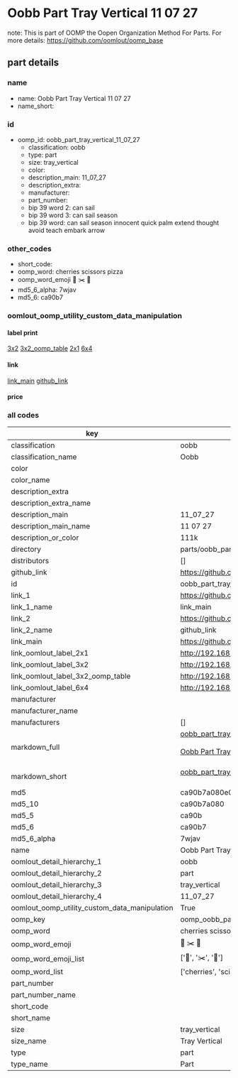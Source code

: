 # Oobb Part Tray Vertical 11 07 27  

note: This is part of OOMP the Oopen Organization Method For Parts. For more details: https://github.com/oomlout/oomp_base

##  part details





### name
* name: Oobb Part Tray Vertical 11 07 27
* name_short: 
### id
* oomp_id: oobb_part_tray_vertical_11_07_27
  * classification: oobb
  * type: part
  * size: tray_vertical
  * color: 
  * description_main: 11_07_27
  * description_extra: 
  * manufacturer: 
  * part_number: 
  * bip 39 word 2: can sail
  * bip 39 word 3: can sail season
  * bip 39 word: can sail season innocent quick palm extend thought avoid teach embark arrow

### other_codes
* short_code: 
* oomp_word: cherries scissors pizza
* oomp_word_emoji :cherries: :scissors: :pizza:
* md5_6_alpha: 7wjav
* md5_6: ca90b7






### oomlout_oomp_utility_custom_data_manipulation
#### label print
[3x2](http://192.168.1.245:1112/?label=oomp%207wjav)
[3x2_oomp_table](http://192.168.1.107:1112/?label=oomp%207wjav)
[2x1](http://192.168.1.242:1112/?label=oomp%207wjav)
[6x4](http://192.168.1.55:1112/?label=oomp%207wjav)    

#### link

[link_main](https://github.com/oomlout/oomlout_oomp_current_version_messy/tree/main/parts/oobb_part_tray_vertical_11_07_27) [github_link](https://github.com/oomlout/oomlout_oomp_part_src/tree/main/parts/oobb_part_tray_vertical_11_07_27)                             

#### price







### all codes 
| key | value |  
| --- | --- |  
| classification | oobb |  
| classification_name | Oobb |  
| color |  |  
| color_name |  |  
| description_extra |  |  
| description_extra_name |  |  
| description_main | 11_07_27 |  
| description_main_name | 11 07 27 |  
| description_or_color | 111k |  
| directory | parts/oobb_part_tray_vertical_11_07_27 |  
| distributors | [] |  
| github_link | https://github.com/oomlout/oomlout_oomp_part_src/tree/main/parts/oobb_part_tray_vertical_11_07_27 |  
| id | oobb_part_tray_vertical_11_07_27 |  
| link_1 | https://github.com/oomlout/oomlout_oomp_current_version_messy/tree/main/parts/oobb_part_tray_vertical_11_07_27 |  
| link_1_name | link_main |  
| link_2 | https://github.com/oomlout/oomlout_oomp_part_src/tree/main/parts/oobb_part_tray_vertical_11_07_27 |  
| link_2_name | github_link |  
| link_main | https://github.com/oomlout/oomlout_oomp_current_version_messy/tree/main/parts/oobb_part_tray_vertical_11_07_27 |  
| link_oomlout_label_2x1 | http://192.168.1.242:1112/?label=oomp%207wjav |  
| link_oomlout_label_3x2 | http://192.168.1.245:1112/?label=oomp%207wjav |  
| link_oomlout_label_3x2_oomp_table | http://192.168.1.107:1112/?label=oomp%207wjav |  
| link_oomlout_label_6x4 | http://192.168.1.55:1112/?label=oomp%207wjav |  
| manufacturer |  |  
| manufacturer_name |  |  
| manufacturers | [] |  
| markdown_full | [oobb_part_tray_vertical_11_07_27](https://github.com/oomlout/oomlout_oomp_current_version_messy/tree/main/parts/oobb_part_tray_vertical_11_07_27)<br>[](https://github.com/oomlout/oomlout_oomp_current_version_messy/tree/main/parts/oobb_part_tray_vertical_11_07_27)<br>[Oobb Part Tray Vertical 11 07 27](https://github.com/oomlout/oomlout_oomp_current_version_messy/tree/main/parts/oobb_part_tray_vertical_11_07_27)<br><br> |  
| markdown_short | [oobb_part_tray_vertical_11_07_27](https://github.com/oomlout/oomlout_oomp_current_version_messy/tree/main/parts/oobb_part_tray_vertical_11_07_27)<br><br> |  
| md5 | ca90b7a080e0ea1e7d57d749846f8907 |  
| md5_10 | ca90b7a080 |  
| md5_5 | ca90b |  
| md5_6 | ca90b7 |  
| md5_6_alpha | 7wjav |  
| name | Oobb Part Tray Vertical 11 07 27 |  
| oomlout_detail_hierarchy_1 | oobb |  
| oomlout_detail_hierarchy_2 | part |  
| oomlout_detail_hierarchy_3 | tray_vertical |  
| oomlout_detail_hierarchy_4 | 11_07_27 |  
| oomlout_oomp_utility_custom_data_manipulation | True |  
| oomp_key | oomp_oobb_part_tray_vertical_11_07_27 |  
| oomp_word | cherries scissors pizza |  
| oomp_word_emoji | :cherries: :scissors: :pizza: |  
| oomp_word_emoji_list | [':cherries:', ':scissors:', ':pizza:'] |  
| oomp_word_list | ['cherries', 'scissors', 'pizza'] |  
| part_number |  |  
| part_number_name |  |  
| short_code |  |  
| short_name |  |  
| size | tray_vertical |  
| size_name | Tray Vertical |  
| type | part |  
| type_name | Part |  

